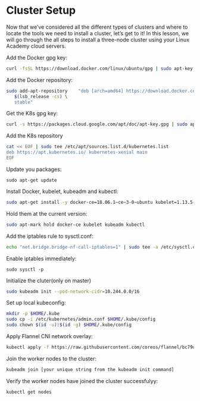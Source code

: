 # Cluster Setup

Now that we’ve considered all the different types of clusters and where to locate the tools we need to install a cluster, let’s get to it! In this lesson, we will go through the all steps to install a three-node cluster using your Linux Academy cloud servers.

Add the Docker gpg key:
```sh
curl -fsSL https://download.docker.com/linux/ubuntu/gpg | sudo apt-key add -
```

Add the Docker repository:
```sh
sudo add-apt-repository    "deb [arch=amd64] https://download.docker.com/linux/ubuntu \
   $(lsb_release -cs) \
   stable"
```

Get the K8s gpg key:
```sh
curl -s https://packages.cloud.google.com/apt/doc/apt-key.gpg | sudo apt-key add -
```

Add the K8s repository
```sh
cat << EOF | sudo tee /etc/apt/sources.list.d/kubernetes.list
deb https://apt.kubernetes.io/ kubernetes-xenial main
EOF
```

Update you packages:
```
sudo apt-get update
```

Install Docker, kubelet, kubeadm and kubectl:
```sh
sudo apt-get install -y docker-ce=18.06.1~ce~3-0~ubuntu kubelet=1.13.5-00 kubeadm=1.13.5-00 kubectl=1.13.5-00
```

Hold them at the current version:
```sh
sudo apt-mark hold docker-ce kubelet kubeadm kubectl
```

Add the iptables rule to sysctl.conf:
```sh
echo "net.bridge.bridge-nf-call-iptables=1" | sudo tee -a /etc/sysctl.conf
```

Enable iptables immediately:
```
sudo sysctl -p
```

Initialize the cluter(only on master)
```sh
sudo kubeadm init --pod-network-cidr=10.244.0.0/16
```

Set up local kubeconfig:
```sh
mkdir -p $HOME/.kube
sudo cp -i /etc/kubernetes/admin.conf $HOME/.kube/config
sudo chown $(id -u):$(id -g) $HOME/.kube/config
```

Apply Flannel CNI network overlay:
```sh
kubectl apply -f https://raw.githubusercontent.com/coreos/flannel/bc79dd1505b0c8681ece4de4c0d86c5cd2643275/Documentation/kube-flannel.yml
```

Join the worker nodes to the cluster:
```sh
kubeadm join [your unique string from the kubeadm init command]
```

Verify the worker nodes have joined the cluster successfulyy:
```
kubectl get nodes
```

